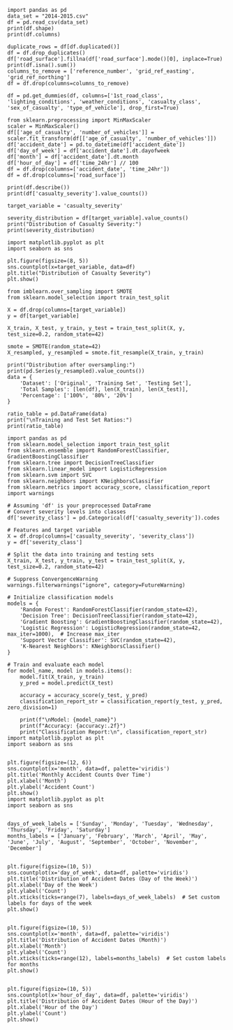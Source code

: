     import pandas as pd
    data_set = "2014-2015.csv" 
    df = pd.read_csv(data_set)
    print(df.shape)
    print(df.columns)
    
    duplicate_rows = df[df.duplicated()]
    df = df.drop_duplicates()
    df['road_surface'].fillna(df['road_surface'].mode()[0], inplace=True)
    print(df.isna().sum())
    columns_to_remove = ['reference_number', 'grid_ref_easting', 'grid_ref_northing']
    df = df.drop(columns=columns_to_remove)
    
    df = pd.get_dummies(df, columns=['1st_road_class', 'lighting_conditions', 'weather_conditions', 'casualty_class', 'sex_of_casualty', 'type_of_vehicle'], drop_first=True)
    
    from sklearn.preprocessing import MinMaxScaler
    scaler = MinMaxScaler()
    df[['age_of_casualty', 'number_of_vehicles']] = scaler.fit_transform(df[['age_of_casualty', 'number_of_vehicles']])
    df['accident_date'] = pd.to_datetime(df['accident_date'])
    df['day_of_week'] = df['accident_date'].dt.dayofweek
    df['month'] = df['accident_date'].dt.month
    df['hour_of_day'] = df['time_24hr'] // 100
    df = df.drop(columns=['accident_date', 'time_24hr'])
    df = df.drop(columns=['road_surface'])
    
    print(df.describe())
    print(df['casualty_severity'].value_counts())
    
    target_variable = 'casualty_severity'
    
    severity_distribution = df[target_variable].value_counts()
    print("Distribution of Casualty Severity:")
    print(severity_distribution)
    
    import matplotlib.pyplot as plt
    import seaborn as sns
    
    plt.figure(figsize=(8, 5))
    sns.countplot(x=target_variable, data=df)
    plt.title("Distribution of Casualty Severity")
    plt.show()
    
    from imblearn.over_sampling import SMOTE
    from sklearn.model_selection import train_test_split
    
    X = df.drop(columns=[target_variable])
    y = df[target_variable]
    
    X_train, X_test, y_train, y_test = train_test_split(X, y, test_size=0.2, random_state=42)
    
    smote = SMOTE(random_state=42)
    X_resampled, y_resampled = smote.fit_resample(X_train, y_train)
    
    print("Distribution after oversampling:")
    print(pd.Series(y_resampled).value_counts())
    data = {
        'Dataset': ['Original', 'Training Set', 'Testing Set'],
        'Total Samples': [len(df), len(X_train), len(X_test)],
        'Percentage': ['100%', '80%', '20%']
    }
    
    ratio_table = pd.DataFrame(data)
    print("\nTraining and Test Set Ratios:")
    print(ratio_table)
    
    import pandas as pd
    from sklearn.model_selection import train_test_split
    from sklearn.ensemble import RandomForestClassifier, GradientBoostingClassifier
    from sklearn.tree import DecisionTreeClassifier
    from sklearn.linear_model import LogisticRegression
    from sklearn.svm import SVC
    from sklearn.neighbors import KNeighborsClassifier
    from sklearn.metrics import accuracy_score, classification_report
    import warnings
    
    # Assuming 'df' is your preprocessed DataFrame
    # Convert severity levels into classes
    df['severity_class'] = pd.Categorical(df['casualty_severity']).codes
    
    # Features and target variable
    X = df.drop(columns=['casualty_severity', 'severity_class'])
    y = df['severity_class']
    
    # Split the data into training and testing sets
    X_train, X_test, y_train, y_test = train_test_split(X, y, test_size=0.2, random_state=42)
    
    # Suppress ConvergenceWarning
    warnings.filterwarnings("ignore", category=FutureWarning)
    
    # Initialize classification models
    models = {
        'Random Forest': RandomForestClassifier(random_state=42),
        'Decision Tree': DecisionTreeClassifier(random_state=42),
        'Gradient Boosting': GradientBoostingClassifier(random_state=42),
        'Logistic Regression': LogisticRegression(random_state=42, max_iter=1000),  # Increase max_iter
        'Support Vector Classifier': SVC(random_state=42),
        'K-Nearest Neighbors': KNeighborsClassifier()
    }
    
    # Train and evaluate each model
    for model_name, model in models.items():
        model.fit(X_train, y_train)
        y_pred = model.predict(X_test)
        
        accuracy = accuracy_score(y_test, y_pred)
        classification_report_str = classification_report(y_test, y_pred, zero_division=1)
        
        print(f"\nModel: {model_name}")
        print(f"Accuracy: {accuracy:.2f}")
        print("Classification Report:\n", classification_report_str)
    import matplotlib.pyplot as plt
    import seaborn as sns
    
    
    plt.figure(figsize=(12, 6))
    sns.countplot(x='month', data=df, palette='viridis')
    plt.title('Monthly Accident Counts Over Time')
    plt.xlabel('Month')
    plt.ylabel('Accident Count')
    plt.show()
    import matplotlib.pyplot as plt
    import seaborn as sns
    
    
    days_of_week_labels = ['Sunday', 'Monday', 'Tuesday', 'Wednesday', 'Thursday', 'Friday', 'Saturday']
    months_labels = ['January', 'February', 'March', 'April', 'May', 'June', 'July', 'August', 'September', 'October', 'November', 'December']
    
    
    plt.figure(figsize=(10, 5))
    sns.countplot(x='day_of_week', data=df, palette='viridis')
    plt.title('Distribution of Accident Dates (Day of the Week)')
    plt.xlabel('Day of the Week')
    plt.ylabel('Count')
    plt.xticks(ticks=range(7), labels=days_of_week_labels)  # Set custom labels for days of the week
    plt.show()
    
    
    plt.figure(figsize=(10, 5))
    sns.countplot(x='month', data=df, palette='viridis')
    plt.title('Distribution of Accident Dates (Month)')
    plt.xlabel('Month')
    plt.ylabel('Count')
    plt.xticks(ticks=range(12), labels=months_labels)  # Set custom labels for months
    plt.show()
    
    
    plt.figure(figsize=(10, 5))
    sns.countplot(x='hour_of_day', data=df, palette='viridis')
    plt.title('Distribution of Accident Dates (Hour of the Day)')
    plt.xlabel('Hour of the Day')
    plt.ylabel('Count')
    plt.show()

